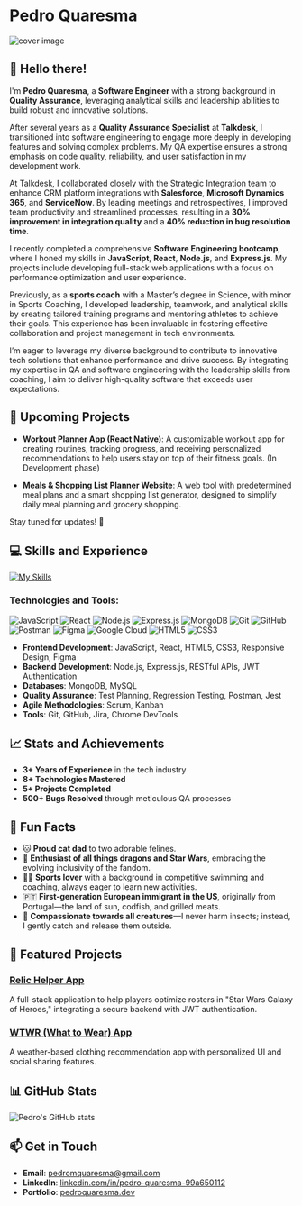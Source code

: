 # Pedro Quaresma

![cover image](https://github.com/user-attachments/assets/38085249-7793-43d3-9f4a-8a85d392a2d0)

## 👋 Hello there!

I'm **Pedro Quaresma**, a **Software Engineer** with a strong background in **Quality Assurance**, leveraging analytical skills and leadership abilities to build robust and innovative solutions.

After several years as a **Quality Assurance Specialist** at **Talkdesk**, I transitioned into software engineering to engage more deeply in developing features and solving complex problems. My QA expertise ensures a strong emphasis on code quality, reliability, and user satisfaction in my development work.

At Talkdesk, I collaborated closely with the Strategic Integration team to enhance CRM platform integrations with **Salesforce**, **Microsoft Dynamics 365**, and **ServiceNow**. By leading meetings and retrospectives, I improved team productivity and streamlined processes, resulting in a **30% improvement in integration quality** and a **40% reduction in bug resolution time**.

I recently completed a comprehensive **Software Engineering bootcamp**, where I honed my skills in **JavaScript**, **React**, **Node.js**, and **Express.js**. My projects include developing full-stack web applications with a focus on performance optimization and user experience.

Previously, as a **sports coach** with a Master’s degree in Science, with minor in Sports Coaching, I developed leadership, teamwork, and analytical skills by creating tailored training programs and mentoring athletes to achieve their goals. This experience has been invaluable in fostering effective collaboration and project management in tech environments.

I’m eager to leverage my diverse background to contribute to innovative tech solutions that enhance performance and drive success. By integrating my expertise in QA and software engineering with the leadership skills from coaching, I aim to deliver high-quality software that exceeds user expectations.

## 🔮 Upcoming Projects

- **Workout Planner App (React Native)**: A customizable workout app for creating routines, tracking progress, and receiving personalized recommendations to help users stay on top of their fitness goals. (In Development phase)

- **Meals & Shopping List Planner Website**: A web tool with predetermined meal plans and a smart shopping list generator, designed to simplify daily meal planning and grocery shopping.

Stay tuned for updates! 🎉

## 💻 Skills and Experience

[![My Skills](https://skillicons.dev/icons?i=js,html,css,react,nodejs,express,mongodb,git,github,postman,figma,gcp)](https://skillicons.dev)

### Technologies and Tools:

![JavaScript](https://img.shields.io/badge/JavaScript-F7DF1E?logo=javascript&logoColor=black)
![React](https://img.shields.io/badge/React-61DAFB?logo=react&logoColor=black)
![Node.js](https://img.shields.io/badge/Node.js-43853D?logo=node.js&logoColor=white)
![Express.js](https://img.shields.io/badge/Express.js-000000?logo=express&logoColor=white)
![MongoDB](https://img.shields.io/badge/MongoDB-47A248?logo=mongodb&logoColor=white)
![Git](https://img.shields.io/badge/Git-F05032?logo=git&logoColor=white)
![GitHub](https://img.shields.io/badge/GitHub-181717?logo=github&logoColor=white)
![Postman](https://img.shields.io/badge/Postman-FF6C37?logo=postman&logoColor=white)
![Figma](https://img.shields.io/badge/Figma-F24E1E?logo=figma&logoColor=white)
![Google Cloud](https://img.shields.io/badge/Google%20Cloud-4285F4?logo=google-cloud&logoColor=white)
![HTML5](https://img.shields.io/badge/HTML5-E34F26?logo=html5&logoColor=white)
![CSS3](https://img.shields.io/badge/CSS3-1572B6?logo=css3&logoColor=white)

- **Frontend Development**: JavaScript, React, HTML5, CSS3, Responsive Design, Figma
- **Backend Development**: Node.js, Express.js, RESTful APIs, JWT Authentication
- **Databases**: MongoDB, MySQL
- **Quality Assurance**: Test Planning, Regression Testing, Postman, Jest
- **Agile Methodologies**: Scrum, Kanban
- **Tools**: Git, GitHub, Jira, Chrome DevTools

## 📈 Stats and Achievements

- **3+ Years of Experience** in the tech industry
- **8+ Technologies Mastered**
- **5+ Projects Completed**
- **500+ Bugs Resolved** through meticulous QA processes

## 🎉 Fun Facts

- 🐱 **Proud cat dad** to two adorable felines.
- 🚀 **Enthusiast of all things dragons and Star Wars**, embracing the evolving inclusivity of the fandom.
- 🏊‍♂️ **Sports lover** with a background in competitive swimming and coaching, always eager to learn new activities.
- 🇵🇹 **First-generation European immigrant in the US**, originally from Portugal—the land of sun, codfish, and grilled meats.
- 🦋 **Compassionate towards all creatures**—I never harm insects; instead, I gently catch and release them outside.

## 🚀 Featured Projects

### [Relic Helper App](https://github.com/PQuaresma-94/relic-helper-app)

A full-stack application to help players optimize rosters in "Star Wars Galaxy of Heroes," integrating a secure backend with JWT authentication.

### [WTWR (What to Wear) App](https://github.com/PQuaresma-94/wtwr-app)

A weather-based clothing recommendation app with personalized UI and social sharing features.

## 📊 GitHub Stats

![Pedro's GitHub stats](https://github-readme-stats.vercel.app/api?username=PQuaresma-94&show_icons=true&theme=default)

## 📫 Get in Touch

- **Email**: [pedromquaresma@gmail.com](mailto:pedromquaresma@gmail.com)
- **LinkedIn**: [linkedin.com/in/pedro-quaresma-99a650112](https://www.linkedin.com/in/pedro-quaresma-99a650112/)
- **Portfolio**: [pedroquaresma.dev](https://www.pedroquaresma.dev)

<!--
**PQuaresma-94/PQuaresma-94** is a ✨ special ✨ repository because its `README.md` (this file) appears on your GitHub profile.

Here are some ideas to get you started:

- 🔭 I’m currently working on ...
- 🌱 I’m currently learning ...
- 👯 I’m looking to collaborate on ...
- 🤔 I’m looking for help with ...
- 💬 Ask me about ...
- 📫 How to reach me: ...
- 😄 Pronouns: ...
- ⚡ Fun fact: ...
-->
